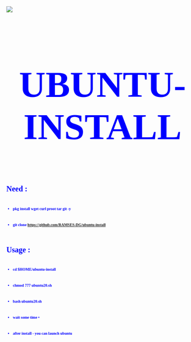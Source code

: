 <html>
  <body>
 <img src='https://c.top4top.io/p_2173mbzxp0.jpg'/>

 <font color=blue size='10px' face='tahoma'>
 <h1> <p align='center'> <b> UBUNTU-INSTALL <br> </h1>
  </body>
<font size='1px'>
<h1>  Need : </h1>
<br> 

* pkg install wget curl proot tar git -y
<br> 

* git clone https://github.com/RAMSES-DG/ubuntu-install

<br>
<font size='1px'>

 <font size='1px'>
 <h1>  Usage : </h1>
<br>

 * cd $HOME/ubuntu-install
<br> 

* chmod 777 ubuntu20.sh
<br> 

* bash ubuntu20.sh
<br> 

* wait some time •
<br> 

- after install - you can launch ubuntu
</html>
